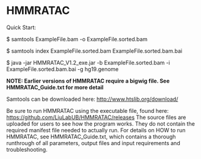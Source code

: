 # HMMRATAC

Quick Start:

$ samtools ExampleFile.bam  -o ExampleFile.sorted.bam

$ samtools index ExampleFile.sorted.bam ExampleFile.sorted.bam.bai

$ java -jar HMMRATAC_V1.2_exe.jar -b ExampleFile.sorted.bam -i ExampleFile.sorted.bam.bai -g hg19.genome
 
**NOTE: Earlier versions of HMMRATAC require a bigwig file. See HMMRATAC_Guide.txt for more detail**

Samtools can be downloaded here: http://www.htslib.org/download/

Be sure to run HMMRATAC using the executable file, found here: 
https://github.com/LiuLabUB/HMMRATAC/releases
The source files are uploaded for users to see how the program works.  They do not contain the required manifest file needed to actually
run.  For details on HOW to run HMMRATAC, see HMMRATAC_Guide.txt, which contains a thorough runthrough of all parameters, output files and input
requirements and troubleshooting.
